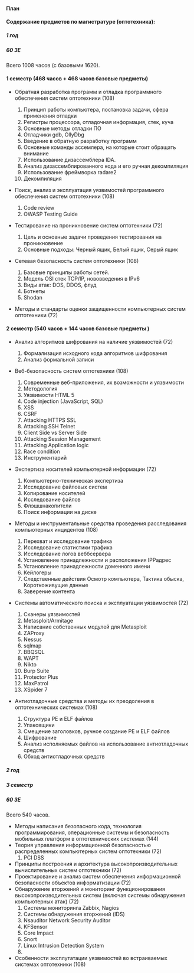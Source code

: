 #### План

#### Содержание предметов по магистратуре (оптотехника):

##### 1 год

##### 60 ЗЕ

Всего 1008 часов (с базовыми 1620).

#### 1 семестр (468 часов + 468 часов базовые предметы)

* Обратная разработка программ и отладка программного обеспечения систем оптотехники (108)
  1. Принцип работы компьютера, постановка задачи, сфера применения отладки
  2. Регистры процессора, отладочная информация, стек, куча
  3. Основные методы отладки ПО
  4. Отладчики gdb, OllyDbg
  4. Введение в обратную разработку программ
  5. Основные команды ассемлера, на которые стоит обращать внимание
  6. Использование дизассемблера IDA.
  7. Анализ дизассемблированного кода и его ручная декомпиляция
  8. Использование фреймворка radare2
  9. Декомпиляция
* Поиск, анализ и эксплуатация уязвимостей программного обеспечения систем оптотехники (108)
  1. Code review
  2. OWASP Testing Guide

* Тестирование на проникновение систем оптотехники (72)
  1. Цель и основные задачи проведения тестирования на проникновение
  2. Основные подходы: Черный ящик, Белый ящик, Серый ящик
* Сетевая безопасность систем оптотехники (108)
  1. Базовые принципы работы сетей.
  2. Модель OSI стек TCP/IP, нововведения в IPv6
  2. Виды атак: DOS, DDOS, флуд
  3. Ботнеты
  4. Shodan

* Методы и стандарты оценки защищенности компьютерных систем оптотехники (72)

#### 2 семестр (540 часов + 144 часов базовые предметы )

* Анализ алгоритмов шифрования на наличие уязвимостей (72)
  1. Формализация исходного кода алгоритмов шифрования
  2. Анализ формальной записи
* Веб-безопасность систем оптотехники (108)
  1. Современные веб-приложения, их возможности и уязвимости
  2. Методология
  2. Уязвимости HTML 5 
  3. Code injection (JavaScript, SQL)
  4. XSS
  5. CSRF
  6. Attacking HTTPS SSL
  7. Attacking SSH Telnet
  8. Client Side vs Server Side
  9. Attacking Session Management
  10. Attacking Application logic
  11. Race condition
  11. Инструментарий
* Экспертиза носителей компьютерной информации (72)
  1. Компьютерно-техническая экспертиза
  2. Исследование файловых систем
  3. Копирование носителей
  4. Исследование файлов
  5. Флэшшнакопители
  6. Поиск информации на диске
* Методы и инструментальные средства проведения расследования компьютерных инцидентов (108)
  1. Перехват и исследование трафика
  2. Исследование статистики трафика
  3. Исследование логов веббсервера
  4. Установление принадлежности и расположения IPPадрес
  5. Установление принадлежности доменного имени
  6. Кейлогеры
  7. Следственные действия Осмотр компьютера, Тактика обыска, Короткоживущие данные
  8. Заверение контента
  
* Системы автоматического поиска и эксплуатации уязвимостей (72)
  1. Сканеры уязвимостей 
  2. Metasploit/Armitage
  3. Написание собственных модулей для Metasploit
  3. ZAProxy
  4. Nessus
  5. sqlmap
  6. BBQSQL
  7. WAPT
  8. Nikto
  9. Burp Suite
  10. Protector Plus
  11. MaxPatrol
  12. XSpider 7
* Антиотладочные средства и методы их преодоления в оптотехнических системах (108)
  1. Структура PE и ELF файлов
  2. Упаковщики
  3. Смещение заголовков, ручное создание PE и ELF файлов
  4. Шифрование
  5. Анализ исполняемых файлов на использование антиотладочных средств
  6. Обход антиотладочных средств

##### 2 год

##### 3 семестр

##### 60 ЗЕ

Всего 540 часов.
* Методы написания безопасного кода, технология программирования, операционные системы и безопасность мобильных платформ в оптотехнических системах (144)
* Теория управления информационной безопасностью распределенных компьютерных систем оптотехники (72)
  1. PCI DSS
* Принципы построения и архитектура высокопроизводительных вычислительных систем оптотехники (72)
* Проектирование и анализ систем обеспечения информационной безопасности объектов информатизации (72)
* Обнаружение вторжений и мониторинг функционирования высокопроизводительных систем (включая системы обнаружения компьютерных атак) (72)
  1. Системы мониторинга Zabbix, Nagios
  2. Системы обнаружения вторжений (IDS)
  3. Nsauditor Network Security Auditor 
  4. KFSensor
  5. Core Impact 
  6. Snort
  7. Linux Intrusion Detection System 
  8. 
* Особенности эксплутатации уязвимостей во встраиваемых системах оптотехники (108)
